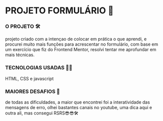 # PROJETO FORMULÁRIO 📝

### O PROJETO 🛠️
projeto criado com a intençao de colocar em prática o que aprendi, e procurei muito mais funções para acrescentar no formulário, com base em um exercício que fiz do Frontend Mentor, resolvi tentar me aprofundar em mais técnicas.

### TECNOLOGIAS USADAS 🧑‍💻
HTML, CSS e javascript

### MAIORES DESAFIOS 🤬
de todas as dificuldades, a maior que encontrei foi a interatividade das mensagens de erro, olhei bastantes canais no youtube, uma dica aqui e outra ali, mas consegui RSRS😎😎🛠️

